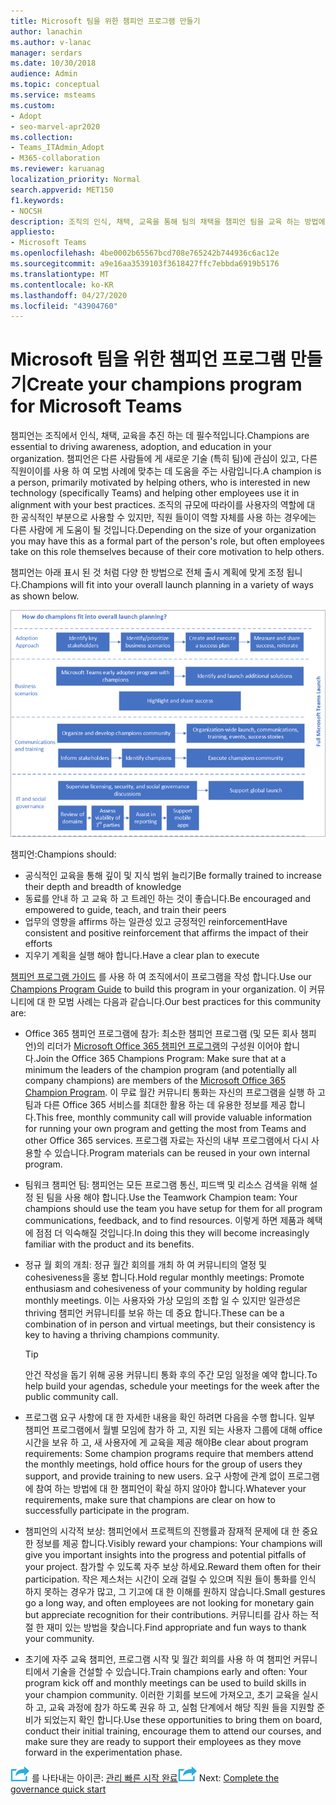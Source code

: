 ```yaml
---
title: Microsoft 팀을 위한 챔피언 프로그램 만들기
author: lanachin
ms.author: v-lanac
manager: serdars
ms.date: 10/30/2018
audience: Admin
ms.topic: conceptual
ms.service: msteams
ms.custom:
- Adopt
- seo-marvel-apr2020
ms.collection:
- Teams_ITAdmin_Adopt
- M365-collaboration
ms.reviewer: karuanag
localization_priority: Normal
search.appverid: MET150
f1.keywords:
- NOCSH
description: 조직의 인식, 채택, 교육을 통해 팀의 채택을 챔피언 팀을 교육 하는 방법에 대해 알아봅니다.
appliesto:
- Microsoft Teams
ms.openlocfilehash: 4be0002b65567bcd708e765242b744936c6ac12e
ms.sourcegitcommit: a9e16aa3539103f3618427ffc7ebbda6919b5176
ms.translationtype: MT
ms.contentlocale: ko-KR
ms.lasthandoff: 04/27/2020
ms.locfileid: "43904760"
---
```

# <a name="create-your-champions-program-for-microsoft-teams"></a><span data-ttu-id="90ae2-103">Microsoft 팀을 위한 챔피언 프로그램 만들기</span><span class="sxs-lookup"><span data-stu-id="90ae2-103">Create your champions program for Microsoft Teams</span></span>

<span data-ttu-id="90ae2-104">챔피언는 조직에서 인식, 채택, 교육을 추진 하는 데 필수적입니다.</span><span class="sxs-lookup"><span data-stu-id="90ae2-104">Champions are essential to driving awareness, adoption, and education in your organization.</span></span> <span data-ttu-id="90ae2-105">챔피언은 다른 사람들에 게 새로운 기술 (특히 팀)에 관심이 있고, 다른 직원이이를 사용 하 여 모범 사례에 맞추는 데 도움을 주는 사람입니다.</span><span class="sxs-lookup"><span data-stu-id="90ae2-105">A champion is a person, primarily motivated by helping others, who is interested in new technology (specifically Teams) and helping other employees use it in alignment with your best practices.</span></span> <span data-ttu-id="90ae2-106">조직의 규모에 따라이를 사용자의 역할에 대 한 공식적인 부분으로 사용할 수 있지만, 직원 들이이 역할 자체를 사용 하는 경우에는 다른 사람에 게 도움이 될 것입니다.</span><span class="sxs-lookup"><span data-stu-id="90ae2-106">Depending on the size of your organization you may have this as a formal part of the person's role, but often employees take on this role themselves because of their core motivation to help others.</span></span>

<span data-ttu-id="90ae2-107">챔피언는 아래 표시 된 것 처럼 다양 한 방법으로 전체 출시 계획에 맞게 조정 됩니다.</span><span class="sxs-lookup"><span data-stu-id="90ae2-107">Champions will fit into your overall launch planning in a variety of ways as shown below.</span></span>

![챔피언 출시 계획 그림](media/teams-adoption-champions.png)

<span data-ttu-id="90ae2-109">챔피언:</span><span class="sxs-lookup"><span data-stu-id="90ae2-109">Champions should:</span></span>

- <span data-ttu-id="90ae2-110">공식적인 교육을 통해 깊이 및 지식 범위 늘리기</span><span class="sxs-lookup"><span data-stu-id="90ae2-110">Be formally trained to increase their depth and breadth of knowledge</span></span>
- <span data-ttu-id="90ae2-111">동료를 안내 하 고 교육 하 고 트레인 하는 것이 좋습니다.</span><span class="sxs-lookup"><span data-stu-id="90ae2-111">Be encouraged and empowered to guide, teach, and train their peers</span></span>
- <span data-ttu-id="90ae2-112">업무의 영향을 affirms 하는 일관성 있고 긍정적인 reinforcement</span><span class="sxs-lookup"><span data-stu-id="90ae2-112">Have consistent and positive reinforcement that affirms the impact of their efforts</span></span>
- <span data-ttu-id="90ae2-113">지우기 계획을 실행 해야 합니다.</span><span class="sxs-lookup"><span data-stu-id="90ae2-113">Have a clear plan to execute</span></span>

<span data-ttu-id="90ae2-114">[챔피언 프로그램 가이드](https://go.microsoft.com/fwlink/?linkid=854665) 를 사용 하 여 조직에서이 프로그램을 작성 합니다.</span><span class="sxs-lookup"><span data-stu-id="90ae2-114">Use our [Champions Program Guide](https://go.microsoft.com/fwlink/?linkid=854665) to build this program in your organization.</span></span> <span data-ttu-id="90ae2-115">이 커뮤니티에 대 한 모범 사례는 다음과 같습니다.</span><span class="sxs-lookup"><span data-stu-id="90ae2-115">Our best practices for this community are:</span></span>

- <span data-ttu-id="90ae2-116">Office 365 챔피언 프로그램에 참가: 최소한 챔피언 프로그램 (및 모든 회사 챔피언)의 리더가 [Microsoft Office 365 챔피언 프로그램](https://aka.ms/O365Champions)의 구성원 이어야 합니다.</span><span class="sxs-lookup"><span data-stu-id="90ae2-116">Join the Office 365 Champions Program: Make sure that at a minimum the leaders of the champion program (and potentially all company champions) are members of the [Microsoft Office 365 Champion Program](https://aka.ms/O365Champions).</span></span> <span data-ttu-id="90ae2-117">이 무료 월간 커뮤니티 통화는 자신의 프로그램을 실행 하 고 팀과 다른 Office 365 서비스를 최대한 활용 하는 데 유용한 정보를 제공 합니다.</span><span class="sxs-lookup"><span data-stu-id="90ae2-117">This free, monthly community call will provide valuable information for running your own program and getting the most from Teams and other Office 365 services.</span></span> <span data-ttu-id="90ae2-118">프로그램 자료는 자신의 내부 프로그램에서 다시 사용할 수 있습니다.</span><span class="sxs-lookup"><span data-stu-id="90ae2-118">Program materials can be reused in your own internal program.</span></span>

- <span data-ttu-id="90ae2-119">팀워크 챔피언 팀: 챔피언는 모든 프로그램 통신, 피드백 및 리소스 검색을 위해 설정 된 팀을 사용 해야 합니다.</span><span class="sxs-lookup"><span data-stu-id="90ae2-119">Use the Teamwork Champion team: Your champions should use the team you have setup for them for all program communications, feedback, and to find resources.</span></span>  <span data-ttu-id="90ae2-120">이렇게 하면 제품과 혜택에 점점 더 익숙해질 것입니다.</span><span class="sxs-lookup"><span data-stu-id="90ae2-120">In doing this they will become increasingly familiar with the product and its benefits.</span></span>

- <span data-ttu-id="90ae2-121">정규 월 회의 개최: 정규 월간 회의를 개최 하 여 커뮤니티의 열정 및 cohesiveness을 홍보 합니다.</span><span class="sxs-lookup"><span data-stu-id="90ae2-121">Hold regular monthly meetings: Promote enthusiasm and cohesiveness of your community by holding regular monthly meetings.</span></span> <span data-ttu-id="90ae2-122">이는 사용자와 가상 모임의 조합 일 수 있지만 일관성은 thriving 챔피언 커뮤니티를 보유 하는 데 중요 합니다.</span><span class="sxs-lookup"><span data-stu-id="90ae2-122">These can be a combination of in person and virtual meetings, but their consistency is key to having a thriving champions community.</span></span>

    > [!TIP]
    > <span data-ttu-id="90ae2-123">안건 작성을 돕기 위해 공용 커뮤니티 통화 후의 주간 모임 일정을 예약 합니다.</span><span class="sxs-lookup"><span data-stu-id="90ae2-123">To help build your agendas, schedule your meetings for the week after the public community call.</span></span> 

- <span data-ttu-id="90ae2-124">프로그램 요구 사항에 대 한 자세한 내용을 확인 하려면 다음을 수행 합니다. 일부 챔피언 프로그램에서 월별 모임에 참가 하 고, 지원 되는 사용자 그룹에 대해 office 시간을 보유 하 고, 새 사용자에 게 교육을 제공 해야</span><span class="sxs-lookup"><span data-stu-id="90ae2-124">Be clear about program requirements: Some champion programs require that members attend the monthly meetings, hold office hours for the group of users they support, and provide training to new users.</span></span> <span data-ttu-id="90ae2-125">요구 사항에 관계 없이 프로그램에 참여 하는 방법에 대 한 챔피언이 확실 하지 않아야 합니다.</span><span class="sxs-lookup"><span data-stu-id="90ae2-125">Whatever your requirements, make sure that champions are clear on how to successfully participate in the program.</span></span>

- <span data-ttu-id="90ae2-126">챔피언의 시각적 보상: 챔피언에서 프로젝트의 진행률과 잠재적 문제에 대 한 중요 한 정보를 제공 합니다.</span><span class="sxs-lookup"><span data-stu-id="90ae2-126">Visibly reward your champions: Your champions will give you important insights into the progress and potential pitfalls of your project.</span></span> <span data-ttu-id="90ae2-127">참가할 수 있도록 자주 보상 하세요.</span><span class="sxs-lookup"><span data-stu-id="90ae2-127">Reward them often for their participation.</span></span> <span data-ttu-id="90ae2-128">작은 제스처는 시간이 오래 걸릴 수 있으며 직원 들이 통화를 인식 하지 못하는 경우가 많고, 그 기고에 대 한 이해를 원하지 않습니다.</span><span class="sxs-lookup"><span data-stu-id="90ae2-128">Small gestures go a long way, and often employees are not looking for monetary gain but appreciate recognition for their contributions.</span></span> <span data-ttu-id="90ae2-129">커뮤니티를 감사 하는 적절 한 재미 있는 방법을 찾습니다.</span><span class="sxs-lookup"><span data-stu-id="90ae2-129">Find appropriate and fun ways to thank your community.</span></span> 

- <span data-ttu-id="90ae2-130">초기에 자주 교육 챔피언, 프로그램 시작 및 월간 회의를 사용 하 여 챔피언 커뮤니티에서 기술을 건설할 수 있습니다.</span><span class="sxs-lookup"><span data-stu-id="90ae2-130">Train champions early and often: Your program kick off and monthly meetings can be used to build skills in your champion community.</span></span> <span data-ttu-id="90ae2-131">이러한 기회를 보드에 가져오고, 초기 교육을 실시 하 고, 교육 과정에 참가 하도록 권유 하 고, 실험 단계에서 해당 직원 들을 지원할 준비가 되었는지 확인 합니다.</span><span class="sxs-lookup"><span data-stu-id="90ae2-131">Use these opportunities to bring them on board, conduct their initial training, encourage them to attend our courses, and make sure they are ready to support their employees as they move forward in the experimentation phase.</span></span>  

<span data-ttu-id="90ae2-132">![다음 단계](media/teams-adoption-next-icon.png) 를 나타내는 아이콘: [관리 빠른 시작 완료](teams-adoption-governance-quick-start.md)</span><span class="sxs-lookup"><span data-stu-id="90ae2-132">![An icon representing the next step](media/teams-adoption-next-icon.png) Next: [Complete the governance quick start](teams-adoption-governance-quick-start.md)</span></span>

